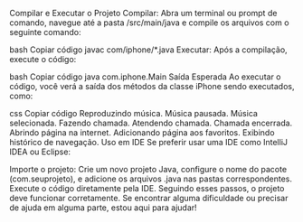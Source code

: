  Compilar e Executar o Projeto
Compilar: Abra um terminal ou prompt de comando, navegue até a pasta /src/main/java e compile os arquivos com o seguinte comando:

bash
Copiar código
javac com/iphone/*.java
Executar: Após a compilação, execute o código:

bash
Copiar código
java com.iphone.Main
Saída Esperada
Ao executar o código, você verá a saída dos métodos da classe iPhone sendo executados, como:

css
Copiar código
Reproduzindo música.
Música pausada.
Música selecionada.
Fazendo chamada.
Atendendo chamada.
Chamada encerrada.
Abrindo página na internet.
Adicionando página aos favoritos.
Exibindo histórico de navegação.
Uso em IDE
Se preferir usar uma IDE como IntelliJ IDEA ou Eclipse:

Importe o projeto: Crie um novo projeto Java, configure o nome do pacote (com.seuprojeto), e adicione os arquivos .java nas pastas correspondentes.
Execute o código diretamente pela IDE.
Seguindo esses passos, o projeto deve funcionar corretamente. Se encontrar alguma dificuldade ou precisar de ajuda em alguma parte, estou aqui para ajudar!






